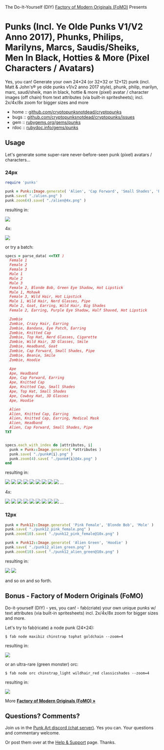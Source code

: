 The Do-It-Yourself (DIY) [Factory of Modern Originals (FoMO)](https://github.com/profilepic/originals) Presents

# Punks (Incl. Ye Olde Punks V1/V2 Anno 2017), Phunks, Philips, Marilyns, Marcs, Saudis/Sheiks, Men In Black, Hotties & More (Pixel Characters / Avatars)

Yes, you can! Generate your own 24×24 (or 32×32 or 12×12) punk (incl. Matt & John's® ye olde punks v1/v2 anno 2017 style), phunk, philip, marilyn, marc, saudi/sheik, man in black, hottie & more (pixel) avatar / character images (off chain) from text attributes (via built-in spritesheets); incl. 2x/4x/8x zoom for bigger sizes and more



* home  :: [github.com/cryptopunksnotdead/cryptopunks](https://github.com/cryptopunksnotdead/cryptopunks)
* bugs  :: [github.com/cryptopunksnotdead/cryptopunks/issues](https://github.com/cryptopunksnotdead/cryptopunks/issues)
* gem   :: [rubygems.org/gems/punks](https://rubygems.org/gems/punks)
* rdoc  :: [rubydoc.info/gems/punks](http://rubydoc.info/gems/punks)




##  Usage

Let's generate some super-rare never-before-seen
punk (pixel) avatars / characters...


### 24px

``` ruby
require 'punks'

punk = Punk::Image.generate( 'Alien', 'Cap Forward', 'Small Shades', 'Pipe' )
punk.save( "./alien.png" )
punk.zoom(4).save( "./alien@4x.png" )
```

resulting in:

![](https://github.com/cryptopunksnotdead/cryptopunks/raw/master/punks/i/alien.png)

4x:

![](https://github.com/cryptopunksnotdead/cryptopunks/raw/master/punks/i/alien@4x.png)


or try a batch:

``` ruby
specs = parse_data( <<TXT )
  Female 1
  Female 2
  Female 3
  Male 1
  Male 2
  Male 3
  Female 2, Blonde Bob, Green Eye Shadow, Hot Lipstick
  Male 1, Mohawk
  Female 3, Wild Hair, Hot Lipstick
  Male 1, Wild Hair, Nerd Glasses, Pipe
  Male 2, Goat, Earring, Wild Hair, Big Shades
  Female 2, Earring, Purple Eye Shadow, Half Shaved, Hot Lipstick

  Zombie
  Zombie, Crazy Hair, Earring
  Zombie, Bandana, Eye Patch, Earring
  Zombie, Knitted Cap
  Zombie, Top Hat, Nerd Glasses, Cigarette
  Zombie, Wild Hair, 3D Glasses, Smile
  Zombie, Headband, Goat
  Zombie, Cap Forward, Small Shades, Pipe
  Zombie, Beanie, Smile
  Zombie, Hoodie

  Ape
  Ape, Headband
  Ape, Cap Forward, Earring
  Ape, Knitted Cap
  Ape, Knitted Cap, Small Shades
  Ape, Top Hat, Small Shades
  Ape, Cowboy Hat, 3D Glasses
  Ape, Hoodie

  Alien
  Alien, Knitted Cap, Earring
  Alien, Knitted Cap, Earring, Medical Mask
  Alien, Headband
  Alien, Cap Forward, Small Shades, Pipe
TXT


specs.each_with_index do |attributes, i|
  punk = Punk::Image.generate( *attributes )
  punk.save( "./punk#{i}.png" )
  punk.zoom(4).save( "./punk#{i}@4x.png" )
end
```

resulting in:

![](https://github.com/cryptopunksnotdead/cryptopunks/raw/master/punks/i/punk0.png)
![](https://github.com/cryptopunksnotdead/cryptopunks/raw/master/punks/i/punk1.png)
![](https://github.com/cryptopunksnotdead/cryptopunks/raw/master/punks/i/punk2.png)
![](https://github.com/cryptopunksnotdead/cryptopunks/raw/master/punks/i/punk3.png)
![](https://github.com/cryptopunksnotdead/cryptopunks/raw/master/punks/i/punk4.png)
![](https://github.com/cryptopunksnotdead/cryptopunks/raw/master/punks/i/punk5.png)
![](https://github.com/cryptopunksnotdead/cryptopunks/raw/master/punks/i/punk6.png)
![](https://github.com/cryptopunksnotdead/cryptopunks/raw/master/punks/i/punk7.png)
![](https://github.com/cryptopunksnotdead/cryptopunks/raw/master/punks/i/punk8.png)
...

4x:

![](https://github.com/cryptopunksnotdead/cryptopunks/raw/master/punks/i/punk0@4x.png)
![](https://github.com/cryptopunksnotdead/cryptopunks/raw/master/punks/i/punk1@4x.png)
![](https://github.com/cryptopunksnotdead/cryptopunks/raw/master/punks/i/punk2@4x.png)
![](https://github.com/cryptopunksnotdead/cryptopunks/raw/master/punks/i/punk3@4x.png)
![](https://github.com/cryptopunksnotdead/cryptopunks/raw/master/punks/i/punk4@4x.png)
![](https://github.com/cryptopunksnotdead/cryptopunks/raw/master/punks/i/punk5@4x.png)
![](https://github.com/cryptopunksnotdead/cryptopunks/raw/master/punks/i/punk6@4x.png)
![](https://github.com/cryptopunksnotdead/cryptopunks/raw/master/punks/i/punk7@4x.png)
![](https://github.com/cryptopunksnotdead/cryptopunks/raw/master/punks/i/punk8@4x.png)
...



### 12px

``` ruby
punk = Punk12::Image.generate( 'Pink Female', 'Blonde Bob', 'Mole' )
punk.save( "./punk12_pink_female.png" )
punk.zoom(10).save( "./punk12_pink_female@10x.png" )

punk = Punk12::Image.generate( 'Alien Green', 'Hoodie' )
punk.save( "./punk12_alien_green.png" )
punk.zoom(10).save( "./punk12_alien_green@10x.png" )
```

resulting in:

![](https://github.com/cryptopunksnotdead/cryptopunks/raw/master/punks/i/punk12_pink_female@10x.png)
![](https://github.com/cryptopunksnotdead/cryptopunks/raw/master/punks/i/punk12_alien_green@10x.png)


and so on and so forth. 




## Bonus -  Factory of Modern Originals (FoMO)

Do-it-yourself (DIY) - yes, you can! - fab(criate) your own unique punks w/ text attributes (via built-in spritesheets) incl. 2x/4x/8x zoom for bigger sizes and more.


Let's try to fab(ricate) a node punk (24×24):

```
$ fab node maxibiz chinstrap tophat goldchain --zoom=4
```

resulting in:

![](https://github.com/cryptopunksnotdead/cryptopunks/raw/master/punks/i/nodepunk_maxibiz@4x.png)

or an ultra-rare (green monster) orc:

```
$ fab node orc chinstrap_light wildhair_red classicshades --zoom=4
```

resulting in:

![](https://github.com/cryptopunksnotdead/cryptopunks/raw/master/punks/i/nodepunk_orc@4x.png)



More [**Factory of Modern Originals (FoMO) »**](https://github.com/profilepic/originals)



## Questions? Comments?

Join us in the [Punk Art discord (chat server)]( https://discord.gg/FE3HeXNKRa). Yes you can.
Your questions and commentary welcome.


Or post them over at the [Help & Support](https://github.com/geraldb/help) page. Thanks.

